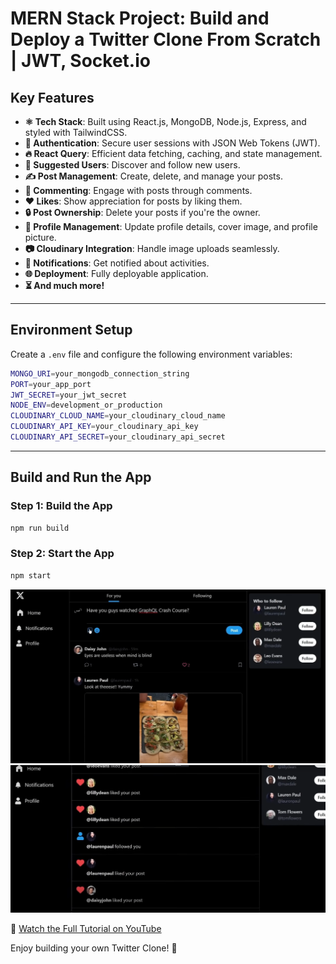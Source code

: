 # MERN Stack Project: Build and Deploy a Twitter Clone From Scratch | JWT, Socket.io

## Key Features

- **⚛️ Tech Stack**: Built using React.js, MongoDB, Node.js, Express, and styled with TailwindCSS.
- **🔐 Authentication**: Secure user sessions with JSON Web Tokens (JWT).
- **🔥 React Query**: Efficient data fetching, caching, and state management.
- **👥 Suggested Users**: Discover and follow new users.
- **✍️ Post Management**: Create, delete, and manage your posts.
- **💬 Commenting**: Engage with posts through comments.
- **❤️ Likes**: Show appreciation for posts by liking them.
- **🔒 Post Ownership**: Delete your posts if you're the owner.
- **📝 Profile Management**: Update profile details, cover image, and profile picture.
- **📷 Cloudinary Integration**: Handle image uploads seamlessly.
- **🔔 Notifications**: Get notified about activities.
- **🌐 Deployment**: Fully deployable application.
- **⏳ And much more!**

---

## Environment Setup

Create a `.env` file and configure the following environment variables:

```bash
MONGO_URI=your_mongodb_connection_string
PORT=your_app_port
JWT_SECRET=your_jwt_secret
NODE_ENV=development_or_production
CLOUDINARY_CLOUD_NAME=your_cloudinary_cloud_name
CLOUDINARY_API_KEY=your_cloudinary_api_key
CLOUDINARY_API_SECRET=your_cloudinary_api_secret
```

---

## Build and Run the App

### Step 1: Build the App

```bash
npm run build
```

### Step 2: Start the App

```bash
npm start
```
![Demo App](https://github.com/mr-robot-abhi/X_Clone/blob/main/frontend/public/x1.png)
![Demo App](https://github.com/mr-robot-abhi/X_Clone/blob/main/frontend/public/x2.png)

🎥 [Watch the Full Tutorial on YouTube](https://youtu.be/4GUVz2psWUg)

Enjoy building your own Twitter Clone! 🚀
